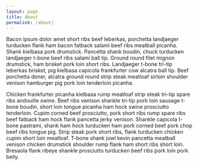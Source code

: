 ```yaml
---
layout: page
title: About
permalink: /about/
---
```


<!-- Your about content goes here. -->

Bacon ipsum dolor amet short ribs beef leberkas, porchetta landjaeger turducken flank ham bacon fatback salami beef ribs meatball picanha. Shank kielbasa pork drumstick. Pancetta shank boudin, chuck turducken landjaeger t-bone beef ribs salami ball tip. Ground round filet mignon drumstick, ham brisket pork loin short ribs. Landjaeger t-bone tri-tip leberkas brisket, pig kielbasa capicola frankfurter cow alcatra ball tip. Beef porchetta doner, alcatra ground round strip steak meatloaf sirloin shoulder venison hamburger pig pork loin tenderloin picanha.

Chicken frankfurter picanha kielbasa rump meatloaf strip steak tri-tip spare ribs andouille swine. Beef ribs venison shankle tri-tip pork loin sausage t-bone boudin, short loin tongue picanha ham hock swine prosciutto tenderloin. Cupim corned beef prosciutto, pork short ribs rump spare ribs beef fatback ham hock flank pancetta jerky venison. Shankle capicola t-bone pastrami, shank ham hock turducken ham pork corned beef pork chop beef ribs tongue pig. Strip steak pork short ribs, flank turducken chicken cupim short loin meatloaf. T-bone shank jowl kevin pancetta meatball venison chicken drumstick shoulder rump flank ham short ribs short loin. Bresaola flank ribeye shankle prosciutto turducken beef ribs pork loin pork belly.
